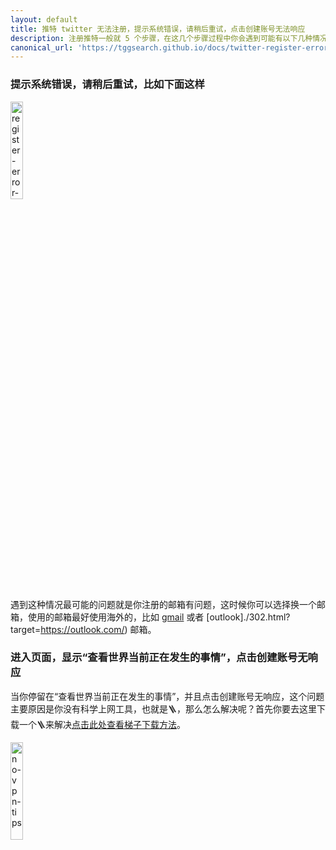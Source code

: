 ```yaml
---
layout: default
title: 推特 twitter 无法注册，提示系统错误，请稍后重试，点击创建账号无法响应
description: 注册推特一般就 5 个步骤，在这几个步骤过程中你会遇到可能有以下几种情况。具体大家看每一种情况，然后针对的进行解决就行了。
canonical_url: 'https://tggsearch.github.io/docs/twitter-register-error.html'
---
```

### 提示系统错误，请稍后重试，比如下面这样

<img alt="register-error-tips" src="https://cdn.jsdelivr.net/gh/tggsearch/tggSearch.github.io/assets/img/twitter-error.jpg" width="20%">

遇到这种情况最可能的问题就是你注册的邮箱有问题，这时候你可以选择换一个邮箱，使用的邮箱最好使用海外的，比如 [gmail](https://gmail.com/) 或者 [outlook]./302.html?target=https://outlook.com/) 邮箱。


### 进入页面，显示“查看世界当前正在发生的事情”，点击创建账号无响应
当你停留在“查看世界当前正在发生的事情”，并且点击创建账号无响应，这个问题主要原因是你没有科学上网工具，也就是🪜，那么怎么解决呢？首先你要去这里下载一个🪜来解决[点击此处查看梯子下载方法](./vpn.html)。

<img alt="no-vpn-tips" src="https://cdn.jsdelivr.net/gh/tggsearch/tggSearch.github.io/assets/img/twitter-no-vpn.jpg" width="20%">